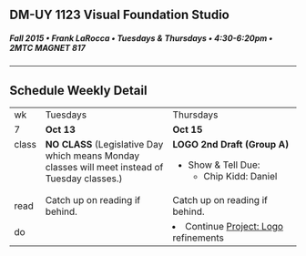 ## DM-UY 1123 Visual Foundation Studio
##### Fall 2015 • Frank LaRocca • Tuesdays & Thursdays • 4:30-6:20pm • 2MTC MAGNET 817 
---
## Schedule Weekly Detail

<table>
<tr>
<td>wk</td>
<td>Tuesdays</td>
<td>Thursdays</td>
</tr>
<tr>
  <td valign="top">7</td>
  <td valign="top" width="48%"><strong>Oct 13</strong></td>
  <td valign="top" width="48%"><strong>Oct 15</strong></td>
</tr>

<!-- class -->
<tr>
<td valign="top">class</td>
<td valign="top">
  <strong>NO CLASS</strong> (Legislative Day which means Monday classes will meet instead of Tuesday classes.)
</td>
<td valign="top">
  <strong>LOGO 2nd Draft (Group A)</strong><br>
  <ul>
    <li>Show & Tell Due:
        <ul>
            <li>Chip Kidd: Daniel</li>
        </ul>
    </li>
  </ul>
</td>

</tr>

<!-- reading -->
<tr>
  <td>read</td>
  <td valign="top">Catch up on reading if behind.</ul>
  
  </td>
  <td valign="top">Catch up on reading if behind.</td>
</tr>

<!-- do -->
<tr>
  <td>do</td>
  <td valign="top">
  </td>
  <td valign="top" >
    <li>Continue <a href="../projects/project_logo.md">Project: Logo</a> refinements</li>
  
  </td>
</tr>
</table>








